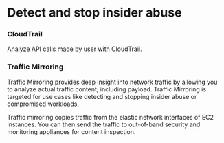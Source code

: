 # Detect and stop insider abuse

### CloudTrail

Analyze API calls made by user with CloudTrail.

### Traffic Mirroring

Traffic Mirroring provides deep insight into network traffic by allowing you to analyze actual traffic content, including payload. Traffic Mirroring is targeted for use cases like detecting and stopping insider abuse or compromised workloads.

Traffic mirroring copies traffic from the elastic network interfaces of EC2 instances. You can then send the traffic to out-of-band security and monitoring appliances for content inspection.&#x20;
